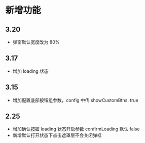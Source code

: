 # 新增功能

## 3.20

- 弹窗默认宽度改为 80%

## 3.17

- 增加 loading 状态

## 3.15

- 增加配置底部按钮组参数，config 中传 showCustomBtns: true

## 2.25

- 增加确认按钮 loading 状态开启参数 confirmLoading 默认 false
- 新增默认打开状态下点击遮罩层不会关闭弹框
